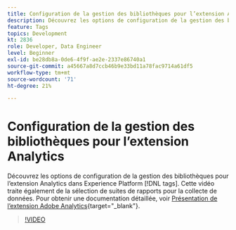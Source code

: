 ```yaml
---
title: Configuration de la gestion des bibliothèques pour l’extension Analytics
description: Découvrez les options de configuration de la gestion des bibliothèques pour l’extension Analytics dans Experience Platform [!DNL tags]. Cette vidéo traite également de la sélection de suites de rapports pour la collecte de données.
feature: Tags
topics: Development
kt: 2836
role: Developer, Data Engineer
level: Beginner
exl-id: be28db8a-0de6-4f9f-ae2e-2337e86740a1
source-git-commit: a45667a8d7ccb46b9e33bd11a78fac9714a61df5
workflow-type: tm+mt
source-wordcount: '71'
ht-degree: 21%

---
```


# Configuration de la gestion des bibliothèques pour l’extension Analytics

Découvrez les options de configuration de la gestion des bibliothèques pour l’extension Analytics dans Experience Platform [!DNL tags]. Cette vidéo traite également de la sélection de suites de rapports pour la collecte de données.  Pour obtenir une documentation détaillée, voir [Présentation de l’extension Adobe Analytics](https://experienceleague.adobe.com/docs/experience-platform/tags/extensions/client/analytics/overview.html?lang=fr){target="_blank"}.

>[!VIDEO](https://video.tv.adobe.com/v/27092/?quality=12&learn=on)
